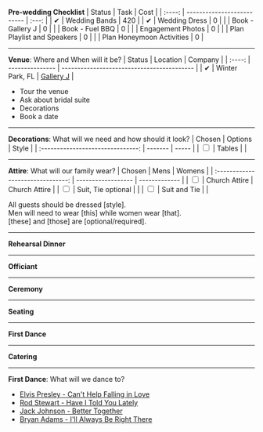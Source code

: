 **Pre-wedding Checklist**
| Status | Task                       | Cost  |
| :----: | -------------------------- | :---: |
|   ✔    | Wedding Bands              |  420  |
|   ✔    | Wedding Dress              |   0   |
|        | Book - Gallery J           |   0   |
|        | Book - Fuel BBQ            |   0   |
|        | Engagement Photos          |   0   |
|        | Plan Playlist and Speakers |   0   |
|        | Plan Honeymoon Activities  |   0   |

---

**Venue**: Where and When will it be?
| Status | Location        | Company                                    |
| :----: | --------------- | ------------------------------------------ |
|   ✔    | Winter Park, FL | [Gallery J](http://www.galleryjvenue.com/) |

-   Tour the venue
-   Ask about bridal suite
-   Decorations
-   Book a date

---

**Decorations**: What will we need and how should it look?
|              Chosen               | Options | Style |
| :-------------------------------: | ------- | ----- |
| <input type="checkbox" unchecked> | Tables  |       |

---

**Attire**: What will our family wear?
|              Chosen               | Mens               | Womens        |
| :-------------------------------: | ------------------ | ------------- |
| <input type="checkbox" unchecked> | Church Attire      | Church Attire |
| <input type="checkbox" unchecked> | Suit, Tie optional |               |
| <input type="checkbox" unchecked> | Suit and Tie       |               |

All guests should be dressed [style]. \
Men will need to wear [this] while women wear [that]. \
[these] and [those] are [optional/required].

---

**Rehearsal Dinner**

---

**Officiant**

---

**Ceremony**

---

**Seating**

---

**First Dance**

---

**Catering**

---

**First Dance**: What will we dance to?
-   [Elvis Presley - Can't Help Falling in Love](https://open.spotify.com/track/44AyOl4qVkzS48vBsbNXaC)
-   [Rod Stewart - Have I Told You Lately](https://open.spotify.com/track/6mIY6O7uNGgVqOoX70UAYh)
-   [Jack Johnson - Better Together](https://open.spotify.com/track/0x1AxbzEDQyX6feQW99lF0)
-   [Bryan Adams - I'll Always Be Right There](https://open.spotify.com/track/583f5m5Y74xBEd6kPAv7Q8)
